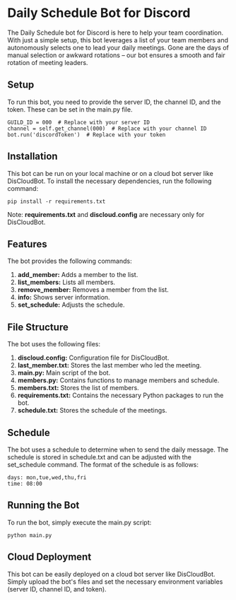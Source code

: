 
# Daily Schedule Bot for Discord


The Daily Schedule bot for Discord is here to help your team coordination. With just a simple setup, this bot leverages a list of your team members and autonomously selects one to lead your daily meetings. Gone are the days of manual selection or awkward rotations – our bot ensures a smooth and fair rotation of meeting leaders.

## Setup

To run this bot, you need to provide the server ID, the channel ID, and the token. These can be set in the main.py file.

```
GUILD_ID = 000  # Replace with your server ID
channel = self.get_channel(000)  # Replace with your channel ID
bot.run('discordToken')  # Replace with your token
```

## Installation

This bot can be run on your local machine or on a cloud bot server like DisCloudBot. To install the necessary dependencies, run the following command:

```
pip install -r requirements.txt
```

Note: **requirements.txt** and **discloud.config** are necessary only for DisCloudBot.

## Features

The bot provides the following commands:

1. **add_member:** Adds a member to the list.
2. **list_members:** Lists all members.
3. **remove_member:** Removes a member from the list.
4. **info:** Shows server information.
5. **set_schedule:** Adjusts the schedule.
   

## File Structure

The bot uses the following files:

1. **discloud.config:** Configuration file for DisCloudBot.
2. **last_member.txt:** Stores the last member who led the meeting.
3. **main.py:** Main script of the bot.
4. **members.py:** Contains functions to manage members and schedule.
5. **members.txt:** Stores the list of members.
6. **requirements.txt:** Contains the necessary Python packages to run the bot.
7. **schedule.txt:** Stores the schedule of the meetings.
   
## Schedule

The bot uses a schedule to determine when to send the daily message. The schedule is stored in schedule.txt and can be adjusted with the set_schedule command. The format of the schedule is as follows:

```
days: mon,tue,wed,thu,fri
time: 08:00
```

## Running the Bot
To run the bot, simply execute the main.py script:

```
python main.py
```
## Cloud Deployment
This bot can be easily deployed on a cloud bot server like DisCloudBot. Simply upload the bot's files and set the necessary environment variables (server ID, channel ID, and token).
